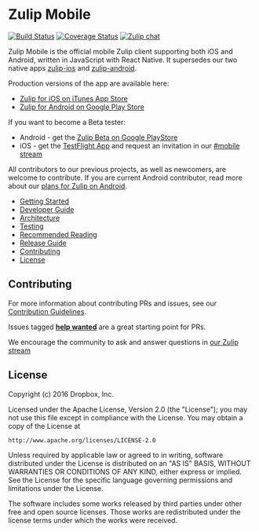 # Zulip Mobile

[![Build Status](https://travis-ci.org/zulip/zulip-mobile.svg?branch=master)](https://travis-ci.org/zulip/zulip-mobile)
[![Coverage Status](https://coveralls.io/repos/github/zulip/zulip-mobile/badge.svg?branch=master)](https://coveralls.io/github/zulip/zulip-mobile?branch=master)
[![Zulip chat](https://img.shields.io/badge/zulip-join_chat-brightgreen.svg)](https://chat.zulip.org/#narrow/stream/mobile)

Zulip Mobile is the official mobile Zulip client supporting both iOS and Android, written in JavaScript with React Native. It supersedes our two native apps [zulip-ios](https://github.com/zulip/zulip-ios-legacy) and [zulip-android](https://github.com/zulip/zulip-android).

Production versions of the app are available here:
 * [Zulip for iOS on iTunes App Store](https://itunes.apple.com/app/zulip/id1203036395)
 * [Zulip for Android on Google Play Store](https://play.google.com/store/apps/details?id=com.zulipmobile)

If you want to become a Beta tester:
* Android - get the [Zulip Beta on Google PlayStore](https://play.google.com/apps/testing/com.zulipmobile/)
* iOS - get the [TestFlight App](https://developer.apple.com/testflight/testers/) and request an invitation in our [#mobile stream](https://chat.zulip.org/#narrow/stream/mobile)

All contributors to our previous projects, as well as newcomers, are welcome to contribute. If you are current Android contributor, read more about our
 [plans for Zulip on Android](https://github.com/zulip/zulip-android/blob/master/android-strategy.md).

* [Getting Started](docs/getting-started.md)
* [Developer Guide](docs/developer-guide.md)
* [Architecture](docs/architecture.md)
* [Testing](docs/testing.md)
* [Recommended Reading](docs/recommended-reading.md)
* [Release Guide](docs/release-guide.md)
* [Contributing](#contributing)
* [License](#license)

## Contributing

For more information about contributing PRs and issues, see our [Contribution Guidelines](CONTRIBUTING.md).

Issues tagged **[help wanted](https://github.com/zulip/zulip-mobile/labels/help%20wanted)** are a great starting point for PRs.

We encourage the community to ask and answer questions in [our Zulip stream](https://chat.zulip.org/#narrow/stream/mobile)


## License

Copyright (c) 2016 Dropbox, Inc.

Licensed under the Apache License, Version 2.0 (the "License");
you may not use this file except in compliance with the License.
You may obtain a copy of the License at

    http://www.apache.org/licenses/LICENSE-2.0

Unless required by applicable law or agreed to in writing, software
distributed under the License is distributed on an "AS IS" BASIS,
WITHOUT WARRANTIES OR CONDITIONS OF ANY KIND, either express or implied.
See the License for the specific language governing permissions and
limitations under the License.

The software includes some works released by third parties under other
free and open source licenses. Those works are redistributed under the
license terms under which the works were received.
